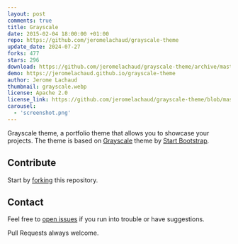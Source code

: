 ```yaml
---
layout: post
comments: true
title: Grayscale
date: 2015-02-04 18:00:00 +01:00
repo: https://github.com/jeromelachaud/grayscale-theme
update_date: 2024-07-27
forks: 477
stars: 296
download: https://github.com/jeromelachaud/grayscale-theme/archive/master.zip
demo: https://jeromelachaud.github.io/grayscale-theme
author: Jerome Lachaud
thumbnail: grayscale.webp
license: Apache 2.0
license_link: https://github.com/jeromelachaud/grayscale-theme/blob/master/LICENCE
carousel:
  - 'screenshot.png'
---
```


Grayscale theme, a portfolio theme that allows you to showcase your projects. The theme is based on [Grayscale](https://startbootstrap.com/templates/grayscale/) theme by [Start Bootstrap](https://startbootstrap.com/).

## Contribute

Start by [forking](https://github.com/jeromelachaud/grayscale-theme/fork) this repository.

## Contact

Feel free to [open issues](https://github.com/jeromelachaud/grayscale-theme/issues/new) if you run into trouble or have suggestions.

Pull Requests always welcome.
